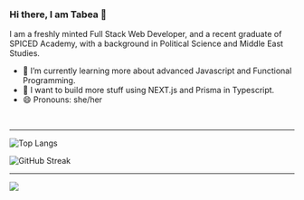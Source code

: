 ### Hi there, I am Tabea 🌻

I am a freshly minted Full Stack Web Developer, and a recent graduate of SPICED Academy, with a background in Political Science and Middle East Studies.

- 🌱 I’m currently learning more about advanced Javascript and Functional Programming.
- 🚀 I want to build more stuff using NEXT.js and Prisma in Typescript.
- 😄 Pronouns: she/her


<br>

***

![Top Langs](https://github-readme-stats.vercel.app/api/top-langs/?username=abeatnik&layout=compact&bg_color=00000000)

![GitHub Streak](https://github-readme-streak-stats.herokuapp.com?user=abeatnik&theme=gotham)

***

![](https://komarev.com/ghpvc/?username=abeatnik&color=yellowgreen&style=flat-square)

<!--
**abeatnik/abeatnik** is a ✨ _special_ ✨ repository because its `README.md` (this file) appears on your GitHub profile.

Here are some ideas to get you started:

- 🔭 I’m currently working on ...
- 🌱 I’m currently learning ...
- 👯 I’m looking to collaborate on ...
- 🤔 I’m looking for help with ...
- 💬 Ask me about ...
- 📫 How to reach me: ...
- 😄 Pronouns: ...
- ⚡ Fun fact: ...
-->


